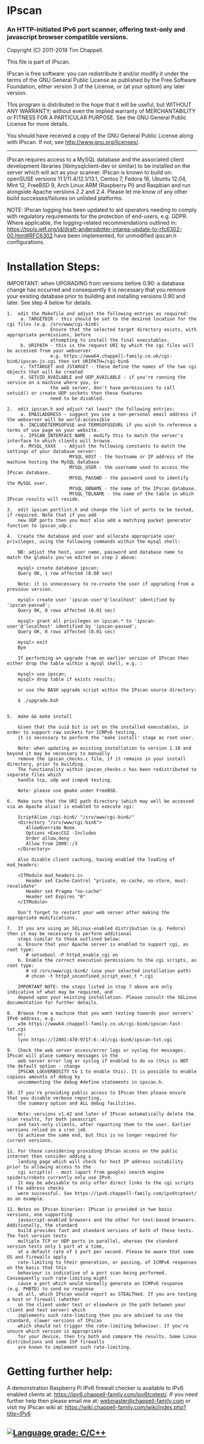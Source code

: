 # IPscan
### An HTTP-initiated IPv6 port scanner, offering text-only and javascript browser compatible versions.

Copyright (C) 2011-2019 Tim Chappell.

This file is part of IPscan.

IPscan is free software: you can redistribute it and/or modify
it under the terms of the GNU General Public License as published by
the Free Software Foundation, either version 3 of the License, or
(at your option) any later version.

This program is distributed in the hope that it will be useful,
but WITHOUT ANY WARRANTY; without even the implied warranty of
MERCHANTABILITY or FITNESS FOR A PARTICULAR PURPOSE.  See the
GNU General Public License for more details.

You should have received a copy of the GNU General Public License
along with IPscan. If not, see <http://www.gnu.org/licenses/>.

---

IPscan requires access to a MySQL database and the associated client development libraries 
(libmysqlclient-dev or similar) to be installed on the server which will act as your scanner. 
IPscan is known to build on: openSUSE versions 11.1/11.4/12.1/13.1, Centos 7, Fedora 16, 
Ubuntu 12.04, Mint 12, FreeBSD 9, Arch Linux ARM (Raspberry Pi) and Raspbian and run alongside 
Apache versions 2.2 and 2.4. Please let me know of any other build successes/failures on 
unlisted platforms.

NOTE: IPscan logging has been updated to aid operators needing to comply with regulatory
requirements for the protection of end-users, e.g. GDPR. Where applicable, the logging-related
recommendations outlined in: https://tools.ietf.org/id/draft-andersdotter-intarea-update-to-rfc6302-00.html#RFC6302
have been implemented, for unmodified ipscan.h configurations. 

Installation Steps:
===================
IMPORTANT: when UPGRADING from versions before 0.90: a database change has occurred and consequently 
it is necessary that you remove your existing database prior to building and installing 
versions 0.90 and later. See step 4 below for details.

    1.  edit the Makefile and adjust the following entries as required:
         a. TARGETDIR - this should be set to the desired location for the cgi files (e.g. /srv/www/cgi-bin6)
                    Ensure that the selected target directory exists, with appropriate permissions, before 
                    attempting to install the final executables.
         b. URIPATH - this is the request URI by which the cgi files will be accessed from your webserver
                    e.g. https://www64.chappell-family.co.uk/cgi-bin6/ipscan-js.cgi then set URIPATH=/cgi-bin6
         c. TXTTARGET and JSTARGET - these define the names of the two cgi objects that will be created
         d. SETUID_AVAILABLE and UDP_AVAILABLE - if you're running the service on a machine where you, or
                    the web server, don't have permissions to call setuid() or create UDP sockets then these features
                    need to be disabled.

    2.  edit ipscan.h and adjust *at least* the following entries:
         a. EMAILADDRESS - suggest you use a non-personal email address if the webserver will be world-accessible
         b. INCLUDETERMSOFUSE and TERMSOFUSEURL if you wish to reference a terms of use page on your website.
         c. IPSCAN_INTERFACE_NAME - modify this to match the server's interface to which clients will browse.  
         d. MYSQL_XXXX   - Adjust the following constants to match the settings of your database server: 
                           MYSQL_HOST - the hostname or IP address of the machine hosting the MySQL database
                           MYSQL_USER - the username used to access the IPscan database.
                           MYSQL_PASSWD - the password used to identify the MySQL user.
                           MYSQL_DBNAME - the name of the IPscan database.
                           MYSQL_TBLNAME - the name of the table in which IPscan results will reside.

    3.  edit ipscan_portlist.h and change the list of ports to be tested, if required. Note that if you add 
        new UDP ports then you must also add a matching packet generator function to ipscan_udp.c
    
    4.  Create the database and user and allocate appropriate user privileges, using the following commands within the mysql shell:

        NB: adjust the host, user name, password and database name to match the globals you've edited in step 2 above:
        
        mysql> create database ipscan;
        Query OK, 1 row affected (0.00 sec)

        Note: it is unnecessary to re-create the user if upgrading from a previous version.
       
        mysql> create user 'ipscan-user'@'localhost' identified by 'ipscan-passwd';
        Query OK, 0 rows affected (0.01 sec)

        mysql> grant all privileges on ipscan.* to 'ipscan-user'@'localhost' identified by 'ipscan-passwd';
        Query OK, 0 rows affected (0.01 sec)

        mysql> exit
        Bye
       
        If performing an upgrade from an earlier version of IPscan then either drop the table within a mysql shell, e.g. :
        
        mysql> use ipscan;
        mysql> drop table if exists results;
       
        or use the BASH upgrade script within the IPscan source directory:
       
        $ ./upgrade.bsh
        
       
    5.  make && make install
       
        Given that the suid bit is set on the installed executables, in order to support raw sockets for ICMPv6 testing, 
        it is necessary to perform the 'make install' stage as root user. 
       
        Note: when updating an existing installation to version 1.10 and beyond it may be necessary to manually 
        remove the ipscan_checks.c file, if it remains in your install directory, prior to building. 
        The functionality within ipscan_checks.c has been redistributed to separate files which 
        handle tcp, udp and icmpv6 testing.
       
        Note: please use gmake under FreeBSD.
    
    6.  Make sure that the URI path directory (which may well be accessed via an Apache alias) is enabled to execute cgi:
        
        ScriptAlias /cgi-bin6/ "/srv/www/cgi-bin6/"
        <Directory "/srv/www/cgi-bin6">
           AllowOverride None
           Options +ExecCGI -Includes
           Order allow,deny
           Allow from 2000::/3
        </Directory>
        
        Also disable client caching, having enabled the loading of mod_headers:
       
        <IfModule mod_headers.c>
           Header set Cache-Control "private, no-cache, no-store, must-revalidate"
           Header set Pragma "no-cache"
           Header set Expires "0"
        </IfModule>
       
        Don't forget to restart your web server after making the appropriate modifications.
    
    7.  If you are using an SELinux-enabled distribution (e.g. Fedora) then it may be necessary to perform additional 
        steps similar to those outlined below:
        a. Ensure that your Apache server is enabled to support cgi, as root type:
           # setsebool -P httpd_enable_cgi on
        b. Enable the correct execution permissions to the cgi scripts, as root type:
           # cd /srv/www/cgi-bin6/ (use your selected installation path)
           # chcon -t httpd_unconfined_script_exec_t *.cgi
          
        IMPORTANT NOTE: the steps listed in step 7 above are only indicative of what may be required, and 
        depend upon your existing installation. Please consult the SELinux documentation for further details. 
          
    8.  Browse from a machine that you want testing towards your servers' IPv6 address, e.g. 
        w3m https://www64.chappell-family.co.uk/cgi-bin6/ipscan-fast-txt.cgi 
        or: 
        lynx https://[2001:470:971f:6::4]/cgi-bin6/ipscan-txt.cgi

    9.  Check the web server access/error logs or syslog for messages. IPscan will place summary messages in the 
        web server error log or syslog if enabled to do so (this is NOT the default option - change 
        IPSCAN_LOGVERBOSITY to 1 to enable this). It is possible to enable copious amounts of debug by 
        uncommenting the debug #define statements in ipscan.h.
    
    10. If you're providing public access to IPscan then please ensure that you disable verbose reporting,
        the summary option and ALL debug facilities.

        Note: versions v1.42 and later of IPscan automatically delete the scan results, for both javascript
        and text-only clients, after reporting them to the user. Earlier versions relied on a cron job
        to achieve the same end, but this is no longer required for current versions.

    11. For those considering providing IPscan access on the public internet then consider adding a 
        landing page which will check for host IP address suitability prior to allowing access to the 
        cgi script(s) - most (apart from google) search engine spiders/robots currently only use IPv4. 
        It may be advisable to only offer direct links to the cgi scripts if the address checks 
        were successful. See https://ipv6.chappell-family.com/ipv6tcptest/ as an example. 

    12. Notes on IPscan binaries: IPscan is provided in two basic versions, one supporting 
        javascript-enabled browsers and the other for text-based browsers. Additionally, the standard 
        build provides fast and standard versions of both of these tests. The fast version tests 
        multiple TCP or UDP ports in parallel, whereas the standard version tests only 1 port at a time,
        at a default rate of 1 port per second. Please be aware that some OS and firewalls apply 
        rate-limiting to their generation, or passing, of ICMPv6 responses on the basis that this 
        behaviour is indicative of a port scan being performed. Consequently such rate-limiting might 
        cause a port which would normally generate an ICMPv6 response (e.g. PHBTD) to send no response 
        at all, which IPscan would report as STEALTHed. If you are testing a host or firewall (whether 
        on the client under test or elsewhere in the path between your client and test server) which 
        implements such rate-limiting then you are advised to use the standard, slower versions of IPscan 
        which should not trigger the rate-limiting behaviour. If you're unsure which version is appropriate 
        for your device, then try both and compare the results. Some Linux distributions and some ISP firewalls
        are known to implement such rate-limiting.


Getting further help:
=====================
A demonstration Raspberry Pi IPv6 firewall checker is available to IPv6 enabled clients at: <https://ipv6.chappell-family.com/ipv6tcptest/>. If you need further help then please email me at: <webmaster@chappell-family.com> or visit my IPscan wiki at: <https://wiki.chappell-family.com/wiki/index.php?title=IPv6>

[![Language grade: C/C++](https://img.shields.io/lgtm/grade/cpp/g/timsgit/ipscan.svg?logo=lgtm&logoWidth=18)](https://lgtm.com/projects/g/timsgit/ipscan/context:cpp)
---
